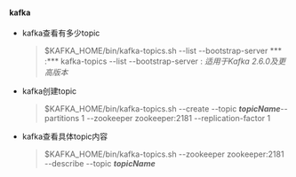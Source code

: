 #### kafka

- kafka查看有多少topic

  > $KAFKA_HOME/bin/kafka-topics.sh --list --bootstrap-server *** <kafka-server>:<port>***
  > kafka-topics --list --bootstrap-server <kafka-server>:<port>  *适用于Kafka 2.6.0及更高版本*

- kafka创建topic

  > $KAFKA_HOME/bin/kafka-topics.sh --create --topic ***topicName***--partitions 1 --zookeeper zookeeper:2181 --replication-factor 1

- kafka查看具体topic内容

  > $KAFKA_HOME/bin/kafka-topics.sh --zookeeper zookeeper:2181 --describe --topic ***topicName***

